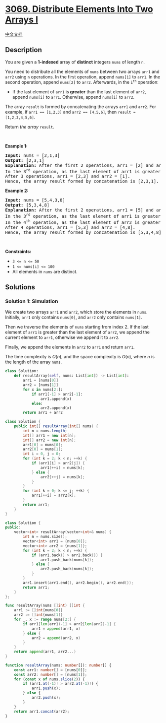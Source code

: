 # [3069. Distribute Elements Into Two Arrays I](https://leetcode.com/problems/distribute-elements-into-two-arrays-i)

[中文文档](/solution/3000-3099/3069.Distribute%20Elements%20Into%20Two%20Arrays%20I/README.md)

<!-- tags:Array,Simulation -->

<!-- difficulty:Easy -->

## Description

<p>You are given a <strong>1-indexed</strong> array of <strong>distinct</strong> integers <code>nums</code> of length <code>n</code>.</p>

<p>You need to distribute all the elements of <code>nums</code> between two arrays <code>arr1</code> and <code>arr2</code> using <code>n</code> operations. In the first operation, append <code>nums[1]</code> to <code>arr1</code>. In the second operation, append <code>nums[2]</code> to <code>arr2</code>. Afterwards, in the <code>i<sup>th</sup></code> operation:</p>

<ul>
	<li>If the last element of <code>arr1</code> is<strong> greater</strong> than the last element of <code>arr2</code>, append <code>nums[i]</code> to <code>arr1</code>. Otherwise, append <code>nums[i]</code> to <code>arr2</code>.</li>
</ul>

<p>The array <code>result</code> is formed by concatenating the arrays <code>arr1</code> and <code>arr2</code>. For example, if <code>arr1 == [1,2,3]</code> and <code>arr2 == [4,5,6]</code>, then <code>result = [1,2,3,4,5,6]</code>.</p>

<p>Return <em>the array</em> <code>result</code>.</p>

<p>&nbsp;</p>
<p><strong class="example">Example 1:</strong></p>

<pre>
<strong>Input:</strong> nums = [2,1,3]
<strong>Output:</strong> [2,3,1]
<strong>Explanation:</strong> After the first 2 operations, arr1 = [2] and arr2 = [1].
In the 3<sup>rd</sup> operation, as the last element of arr1 is greater than the last element of arr2 (2 &gt; 1), append nums[3] to arr1.
After 3 operations, arr1 = [2,3] and arr2 = [1].
Hence, the array result formed by concatenation is [2,3,1].
</pre>

<p><strong class="example">Example 2:</strong></p>

<pre>
<strong>Input:</strong> nums = [5,4,3,8]
<strong>Output:</strong> [5,3,4,8]
<strong>Explanation:</strong> After the first 2 operations, arr1 = [5] and arr2 = [4].
In the 3<sup>rd</sup> operation, as the last element of arr1 is greater than the last element of arr2 (5 &gt; 4), append nums[3] to arr1, hence arr1 becomes [5,3].
In the 4<sup>th</sup> operation, as the last element of arr2 is greater than the last element of arr1 (4 &gt; 3), append nums[4] to arr2, hence arr2 becomes [4,8].
After 4 operations, arr1 = [5,3] and arr2 = [4,8].
Hence, the array result formed by concatenation is [5,3,4,8].
</pre>

<p>&nbsp;</p>
<p><strong>Constraints:</strong></p>

<ul>
	<li><code>3 &lt;= n &lt;= 50</code></li>
	<li><code>1 &lt;= nums[i] &lt;= 100</code></li>
	<li>All elements in <code>nums</code> are distinct.</li>
</ul>

## Solutions

### Solution 1: Simulation

We create two arrays `arr1` and `arr2`, which store the elements in `nums`. Initially, `arr1` only contains `nums[0]`, and `arr2` only contains `nums[1]`.

Then we traverse the elements of `nums` starting from index 2. If the last element of `arr1` is greater than the last element of `arr2`, we append the current element to `arr1`, otherwise we append it to `arr2`.

Finally, we append the elements in `arr2` to `arr1` and return `arr1`.

The time complexity is $O(n)$, and the space complexity is $O(n)$, where $n$ is the length of the array `nums`.

<!-- tabs:start -->

```python
class Solution:
    def resultArray(self, nums: List[int]) -> List[int]:
        arr1 = [nums[0]]
        arr2 = [nums[1]]
        for x in nums[2:]:
            if arr1[-1] > arr2[-1]:
                arr1.append(x)
            else:
                arr2.append(x)
        return arr1 + arr2
```

```java
class Solution {
    public int[] resultArray(int[] nums) {
        int n = nums.length;
        int[] arr1 = new int[n];
        int[] arr2 = new int[n];
        arr1[0] = nums[0];
        arr2[0] = nums[1];
        int i = 0, j = 0;
        for (int k = 2; k < n; ++k) {
            if (arr1[i] > arr2[j]) {
                arr1[++i] = nums[k];
            } else {
                arr2[++j] = nums[k];
            }
        }
        for (int k = 0; k <= j; ++k) {
            arr1[++i] = arr2[k];
        }
        return arr1;
    }
}
```

```cpp
class Solution {
public:
    vector<int> resultArray(vector<int>& nums) {
        int n = nums.size();
        vector<int> arr1 = {nums[0]};
        vector<int> arr2 = {nums[1]};
        for (int k = 2; k < n; ++k) {
            if (arr1.back() > arr2.back()) {
                arr1.push_back(nums[k]);
            } else {
                arr2.push_back(nums[k]);
            }
        }
        arr1.insert(arr1.end(), arr2.begin(), arr2.end());
        return arr1;
    }
};
```

```go
func resultArray(nums []int) []int {
	arr1 := []int{nums[0]}
	arr2 := []int{nums[1]}
	for _, x := range nums[2:] {
		if arr1[len(arr1)-1] > arr2[len(arr2)-1] {
			arr1 = append(arr1, x)
		} else {
			arr2 = append(arr2, x)
		}
	}
	return append(arr1, arr2...)
}
```

```ts
function resultArray(nums: number[]): number[] {
    const arr1: number[] = [nums[0]];
    const arr2: number[] = [nums[1]];
    for (const x of nums.slice(2)) {
        if (arr1.at(-1)! > arr2.at(-1)!) {
            arr1.push(x);
        } else {
            arr2.push(x);
        }
    }
    return arr1.concat(arr2);
}
```

<!-- tabs:end -->

<!-- end -->
